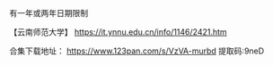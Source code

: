 有一年或两年日期限制  

【云南师范大学】
https://it.ynnu.edu.cn/info/1146/2421.htm

合集下载地址：
https://www.123pan.com/s/VzVA-murbd
提取码:9neD
